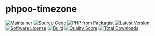 # phpoo-timezone

[![Maintainer](http://img.shields.io/badge/maintainer-@itsmelepassos-blue.svg?style=flat-square)](https://twitter.com/itsmelepassos)
[![Source Code](http://img.shields.io/badge/source-itsmelepassos/phpoo--timezone-blue.svg?style=flat-square)](https://github.com/itsmelepassos/phpoo-timezone)
[![PHP from Packagist](https://img.shields.io/packagist/php-v/itsmelepassos/phpoo-timezone.svg?style=flat-square)](https://packagist.org/packages/itsmelepassos/phpoo-timezone)
[![Latest Version](https://img.shields.io/github/release/itsmelepassos/phpoo-timezone.svg?style=flat-square)](https://github.com/itsmelepassos/phpoo-timezone/releases)
[![Software License](https://img.shields.io/badge/license-MIT-brightgreen.svg?style=flat-square)](LICENSE)
[![Build](https://img.shields.io/scrutinizer/build/g/itsmelepassos/phpoo-timezone.svg?style=flat-square)](https://scrutinizer-ci.com/g/itsmelepassos/phpoo-timezone)
[![Quality Score](https://img.shields.io/scrutinizer/g/itsmelepassos/phpoo-timezone.svg?style=flat-square)](https://scrutinizer-ci.com/g/itsmelepassos/phpoo-timezone)
[![Total Downloads](https://img.shields.io/packagist/dt/itsmelepassos/phpoo-timezone.svg?style=flat-square)](https://packagist.org/packages/itsmelepassos/phpoo-timezone)